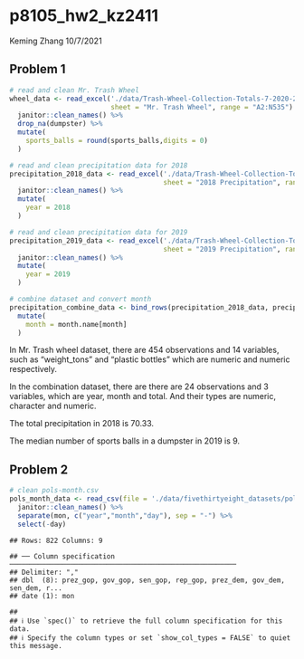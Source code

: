 p8105\_hw2\_kz2411
================
Keming Zhang
10/7/2021

## Problem 1

``` r
# read and clean Mr. Trash Wheel
wheel_data <- read_excel('./data/Trash-Wheel-Collection-Totals-7-2020-2.xlsx',
                         sheet = "Mr. Trash Wheel", range = "A2:N535") %>%
  janitor::clean_names() %>%
  drop_na(dumpster) %>%
  mutate(
    sports_balls = round(sports_balls,digits = 0)
  )
```

``` r
# read and clean precipitation data for 2018
precipitation_2018_data <- read_excel('./data/Trash-Wheel-Collection-Totals-7-2020-2.xlsx',
                                      sheet = "2018 Precipitation", range = "A2:B14") %>%
  janitor::clean_names() %>%
  mutate(
    year = 2018
  )
```

``` r
# read and clean precipitation data for 2019
precipitation_2019_data <- read_excel('./data/Trash-Wheel-Collection-Totals-7-2020-2.xlsx',
                                      sheet = "2019 Precipitation", range = "A2:B14") %>%
  janitor::clean_names() %>%
  mutate(
    year = 2019
  )
```

``` r
# combine dataset and convert month
precipitation_combine_data <- bind_rows(precipitation_2018_data, precipitation_2019_data) %>%
  mutate(
    month = month.name[month]
  )
```

In Mr. Trash wheel dataset, there are 454 observations and 14 variables,
such as “weight\_tons” and “plastic bottles” which are numeric and
numeric respectively.

In the combination dataset, there are there are 24 observations and 3
variables, which are year, month and total. And their types are numeric,
character and numeric.

The total precipitation in 2018 is 70.33.

The median number of sports balls in a dumpster in 2019 is 9.

## Problem 2

``` r
# clean pols-month.csv
pols_month_data <- read_csv(file = './data/fivethirtyeight_datasets/pols-month.csv') %>%
  janitor::clean_names() %>%
  separate(mon, c("year","month","day"), sep = "-") %>%
  select(-day)
```

    ## Rows: 822 Columns: 9

    ## ── Column specification ────────────────────────────────────────────────────────
    ## Delimiter: ","
    ## dbl  (8): prez_gop, gov_gop, sen_gop, rep_gop, prez_dem, gov_dem, sen_dem, r...
    ## date (1): mon

    ## 
    ## ℹ Use `spec()` to retrieve the full column specification for this data.
    ## ℹ Specify the column types or set `show_col_types = FALSE` to quiet this message.
